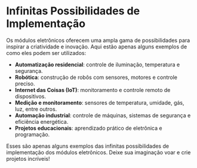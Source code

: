 # Infinitas Possibilidades de Implementação

Os módulos eletrônicos oferecem uma ampla gama de possibilidades para inspirar a criatividade e inovação. Aqui estão apenas alguns exemplos de como eles podem ser utilizados:

- **Automatização residencial**: controle de iluminação, temperatura e segurança.
- **Robótica**: construção de robôs com sensores, motores e controle preciso.
- **Internet das Coisas (IoT)**: monitoramento e controle remoto de dispositivos.
- **Medição e monitoramento**: sensores de temperatura, umidade, gás, luz, entre outros.
- **Automação industrial**: controle de máquinas, sistemas de segurança e eficiência energética.
- **Projetos educacionais**: aprendizado prático de eletrônica e programação.

Esses são apenas alguns exemplos das infinitas possibilidades de implementação dos módulos eletrônicos. Deixe sua imaginação voar e crie projetos incríveis!


